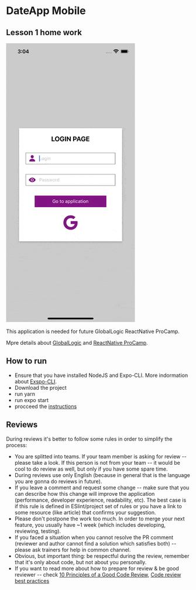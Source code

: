 # DateApp Mobile
 
<h2>Lesson 1 home work</h2>
<p>
 <img src="screen_1.gif" >
</p>

This application is needed for future GlobalLogic ReactNative ProCamp.

Mpre details about [GlobalLogic](https://styled-components.com/) and [ReactNative ProCamp](https://styled-components.com/).



## How to run

* Ensure that you have installed NodeJS and Expo-CLI. More indormation about [Exspo-CLI](https://docs.expo.dev/get-started/installation/#requirements).
* Download the project
* run yarn
* run expo start
* procceed the [instructions](https://docs.expo.dev/get-started/create-a-new-app/) 


## Reviews

During reviews it's better to follow some rules in order to simplify the process:
* You are splitted into teams. If your team member is asking for review -- please take a look. If this person is not from your team -- it would be cool to do review as well, but only if you have some spare time.
* During reviews use only English (because in general that is the language you are gonna do reviews in future).
* If you leave a comment and request some change -- make sure that you can describe how this change will improve the application (performance, developer experience, readability, etc). The best case is if this rule is defined in ESlint/project set of rules or you have a link to some resource (like article) that confirms your suggestion.
* Please don't postpone the work too much. In order to merge your next feature, you usually have ~1 week (which includes developing, reviewing, testing).
* If you faced a situation when you cannot resolve the PR comment (reviewer and author cannot find a solution which satisfies both) -- please ask trainers for help in common channel.
* Obvious, but important thing: be respectful during the review, remember that it's only about code, but not about you personally. 
* If you want to read more about how to prepare for review & be good reviewer -- check [10 Principles of a Good Code Review](https://dev.to/codemouse92/10-principles-of-a-good-code-review-2eg), [Code review best practices](https://tsh.io/blog/code-review-best-practices/)

